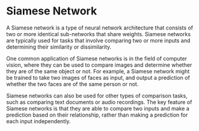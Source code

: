 # Siamese Network

A Siamese network is a type of neural network architecture that consists of two or more identical sub-networks that share weights. Siamese networks are typically used for tasks that involve comparing two or more inputs and determining their similarity or dissimilarity.

One common application of Siamese networks is in the field of computer vision, where they can be used to compare images and determine whether they are of the same object or not. For example, a Siamese network might be trained to take two images of faces as input, and output a prediction of whether the two faces are of the same person or not.

Siamese networks can also be used for other types of comparison tasks, such as comparing text documents or audio recordings. The key feature of Siamese networks is that they are able to compare two inputs and make a prediction based on their relationship, rather than making a prediction for each input independently.
